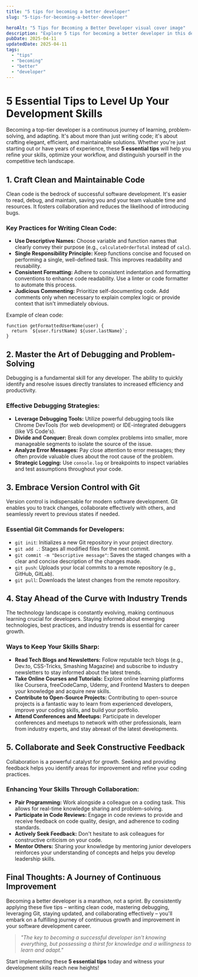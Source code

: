 ```yaml
---
title: "5 tips for becoming a better developer"
slug: "5-tips-for-becoming-a-better-developer"

heroAlt: "5 Tips for Becoming a Better Developer visual cover image"
description: "Explore 5 tips for becoming a better developer in this detailed guide, offering insights, strategies, and practical tips to enhance your understanding and application of the topic."
pubDate: 2025-04-11
updatedDate: 2025-04-11
tags:
  - "tips"
  - "becoming"
  - "better"
  - "developer"
---
```


# 5 Essential Tips to Level Up Your Development Skills

Becoming a top-tier developer is a continuous journey of learning, problem-solving, and adapting. It's about more than just writing code; it's about crafting elegant, efficient, and maintainable solutions. Whether you're just starting out or have years of experience, these **5 essential tips** will help you refine your skills, optimize your workflow, and distinguish yourself in the competitive tech landscape.

## 1. Craft Clean and Maintainable Code

Clean code is the bedrock of successful software development. It's easier to read, debug, and maintain, saving you and your team valuable time and resources. It fosters collaboration and reduces the likelihood of introducing bugs.

### Key Practices for Writing Clean Code:

- **Use Descriptive Names:** Choose variable and function names that clearly convey their purpose (e.g., `calculateOrderTotal` instead of `calc`).
- **Single Responsibility Principle:** Keep functions concise and focused on performing a single, well-defined task. This improves readability and reusability.
- **Consistent Formatting:** Adhere to consistent indentation and formatting conventions to enhance code readability. Use a linter or code formatter to automate this process.
- **Judicious Commenting:** Prioritize self-documenting code. Add comments only when necessary to explain complex logic or provide context that isn't immediately obvious.

Example of clean code:

```
function getFormattedUserName(user) {
  return `${user.firstName} ${user.lastName}`;
}
```

## 2. Master the Art of Debugging and Problem-Solving

Debugging is a fundamental skill for any developer. The ability to quickly identify and resolve issues directly translates to increased efficiency and productivity.

### Effective Debugging Strategies:

- **Leverage Debugging Tools:** Utilize powerful debugging tools like Chrome DevTools (for web development) or IDE-integrated debuggers (like VS Code's).
- **Divide and Conquer:** Break down complex problems into smaller, more manageable segments to isolate the source of the issue.
- **Analyze Error Messages:** Pay close attention to error messages; they often provide valuable clues about the root cause of the problem.
- **Strategic Logging:** Use `console.log` or breakpoints to inspect variables and test assumptions throughout your code.

## 3. Embrace Version Control with Git

Version control is indispensable for modern software development. Git enables you to track changes, collaborate effectively with others, and seamlessly revert to previous states if needed.

### Essential Git Commands for Developers:

- `git init`: Initializes a new Git repository in your project directory.
- `git add .`: Stages all modified files for the next commit.
- `git commit -m "Descriptive message"`: Saves the staged changes with a clear and concise description of the changes made.
- `git push`: Uploads your local commits to a remote repository (e.g., GitHub, GitLab).
- `git pull`: Downloads the latest changes from the remote repository.

## 4. Stay Ahead of the Curve with Industry Trends

The technology landscape is constantly evolving, making continuous learning crucial for developers. Staying informed about emerging technologies, best practices, and industry trends is essential for career growth.

### Ways to Keep Your Skills Sharp:

- **Read Tech Blogs and Newsletters:** Follow reputable tech blogs (e.g., Dev.to, CSS-Tricks, Smashing Magazine) and subscribe to industry newsletters to stay informed about the latest trends.
- **Take Online Courses and Tutorials:** Explore online learning platforms like Coursera, freeCodeCamp, Udemy, and Frontend Masters to deepen your knowledge and acquire new skills.
- **Contribute to Open-Source Projects:** Contributing to open-source projects is a fantastic way to learn from experienced developers, improve your coding skills, and build your portfolio.
- **Attend Conferences and Meetups:** Participate in developer conferences and meetups to network with other professionals, learn from industry experts, and stay abreast of the latest developments.

## 5. Collaborate and Seek Constructive Feedback

Collaboration is a powerful catalyst for growth. Seeking and providing feedback helps you identify areas for improvement and refine your coding practices.

### Enhancing Your Skills Through Collaboration:

- **Pair Programming:** Work alongside a colleague on a coding task. This allows for real-time knowledge sharing and problem-solving.
- **Participate in Code Reviews:** Engage in code reviews to provide and receive feedback on code quality, design, and adherence to coding standards.
- **Actively Seek Feedback:** Don't hesitate to ask colleagues for constructive criticism on your code.
- **Mentor Others:** Sharing your knowledge by mentoring junior developers reinforces your understanding of concepts and helps you develop leadership skills.

## Final Thoughts: A Journey of Continuous Improvement

Becoming a better developer is a marathon, not a sprint. By consistently applying these five tips – writing clean code, mastering debugging, leveraging Git, staying updated, and collaborating effectively – you'll embark on a fulfilling journey of continuous growth and improvement in your software development career.

> _"The key to becoming a successful developer isn't knowing everything, but possessing a thirst for knowledge and a willingness to learn and adapt."_

Start implementing these **5 essential tips** today and witness your development skills reach new heights!
